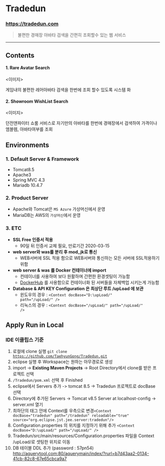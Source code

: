 # Tradedun
### **https://tradedun.com**
> 불편한 경매장 아바타 검색을 간편히 조회할수 있는 웹 서비스

***
## Contents
#### 1. Rare Avatar Search
<이미지>

게임내의 불편한 레어아바타 검색을 한번에 조회 할수 있도록 시스템 화

#### 2. Showroom WishList Search
<이미지>

던전앤파이터 쇼룸 서비스로 자기만의 아바타를 한번에 경매장에서 검색하여 가격이나 엠블렘, 아바타여부를 조회

## Environments

### 1. Default Server & Framework
- Tomcat8.5
- Apache3
- Spring MVC 4.3
- Mariadb 10.4.7

### 2. Product Server
- Apache와 Tomcat은 <code>MS Azure</code> 가상머신에서 운영
- MariaDB는 AWS의 <code>가상머신</code>에서 운영

### 3. ETC
- **SSL Free 인증서 적용**
  - 90일 뒤 인증서 교체 필요, 만료기간 2020-03-15
- **web server와 was를 분리 후 mod_jk로 통신**
  - WEB서버에 SSL 적용 함으로 WEB서버와 통신하는 모든 서버에 SSL적용하기 위함
- **web server & was 를 Docker 컨테이너에 import**
  - 컨테이너를 사용하여 보다 원활하며 간편한 환경셋팅이 가능함
  - [DockerHub](https://hub.docker.com) 를 사용함으로 컨테이너화 된 서버들을 자체백업 시키는게 가능함
- **Database & API KEY Configuration 은 최상단 루트 /upLoad 에 보관**
  - 윈도우의 경우 : <code>\<Context docBase="D:\upLoad/" path="/upLoad/" /></code>
  - 리눅스의 경우 : <code>\<Context docBase="/upLoad/" path="/upLoad/" /></code>

## Apply Run in Local 
### IDE 이클립스 기준
1. 로컬에 clone 실행 <code>git clone https://github.com/TaehyunGong/Tradedun.git</code>
2. eclipse 실행 후 Workspace는 원하는 아무경로로 생성
3. import -> **Existing Maven Projects** -> Root Directory에서 clone를 받은 프로젝트 선택
4. <code>/Tradedun/pom.xml</code> 선택 후 Finished
5. eclipse에서 Servers 추가 -> tomcat 8.5 -> Tradedun 프로젝트로 docBase 선택
6. Directory에 추가된 Servers -> Tomcat v8.5 Server at localhost-config -> server.xml 열기
7. 최하단의 <Host> 태그 안에 Context를 우측으로 변경<code>\<Context docBase="tradedun" path="/tradedun" reloadable="true"        source="org.eclipse.jst.jee.server:tradedun"/></code>
8. Configuration.properties 의 위치를 지정하기 위해 추가 <code>\<Context docBase="D:\upLoad/" path="/upLoad/" /></code>
9. Tradedun/src/main/resources/Configuration.properties 파일을 Context /upLoad/로 셋팅한 위치로 이동
10. DB 테이블 DDL 추가 (password : 57pn54) http://aquerytool.com:80/aquerymain/index/?rurl=b7d43aa2-0134-41cb-82c8-67e65cbca9a7

